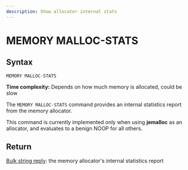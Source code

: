 ```yaml
---
description: Show allocator internal stats
---
```


# MEMORY MALLOC-STATS

## Syntax

    MEMORY MALLOC-STATS 

**Time complexity:** Depends on how much memory is allocated, could be slow

The `MEMORY MALLOC-STATS` command provides an internal statistics report from
the memory allocator.

This command is currently implemented only when using **jemalloc** as an
allocator, and evaluates to a benign NOOP for all others.

## Return

[Bulk string reply](https://redis.io/docs/reference/protocol-spec#resp-bulk-strings): the memory allocator's internal statistics report

